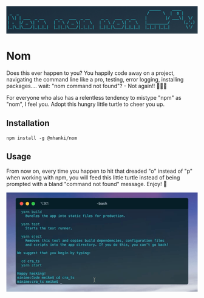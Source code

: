 <img src="https://raw.githubusercontent.com/mhanki/Nom/master/assets/nom.jpg" > 

# Nom

Does this ever happen to you? You happily code away on a project, navigating the command line like a pro, testing, error logging, installing packages.... wait: "nom command not found"? - Not again!! 🤦🏻‍♀️  

For everyone who also has a relentless tendency to mistype "npm" as "nom", I feel you. Adopt this hungry little turtle to cheer you up.

## Installation
```
npm install -g @mhanki/nom
```

## Usage

From now on, every time you happen to hit that dreaded "o" instead of "p" when working with npm, you will feed this little turtle instead of being prompted with a bland "command not found" message. Enjoy! 🍓

<img src="https://raw.githubusercontent.com/mhanki/Nom/master/assets/nom.gif" >